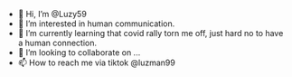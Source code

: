 - 👋 Hi, I’m @Luzy59
- 👀 I’m interested in human communication.
- 🌱 I’m currently learning that covid rally torn me off, just hard no to have a human connection.
- 💞️ I’m looking to collaborate on ...
- 📫 How to reach me via tiktok @luzman99

<!---
Luzy59/Luzy59 is a ✨ special ✨ repository because its `README.md` (this file) appears on your GitHub profile.
You can click the Preview link to take a look at your changes.
--->
